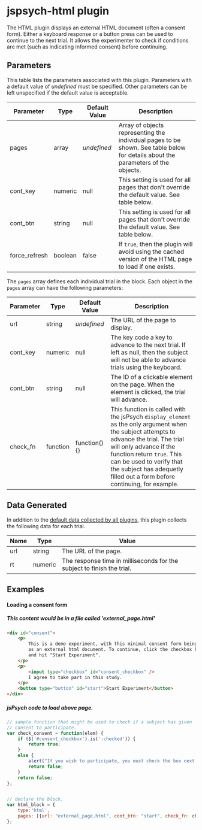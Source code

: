 # jspsych-html plugin

The HTML plugin displays an external HTML document (often a consent form). Either a keyboard response or a button press can be used to continue to the next trial. It allows the experimenter to check if conditions are met (such as indicating informed consent) before continuing.

## Parameters

This table lists the parameters associated with this plugin. Parameters with a default value of *undefined* must be specified. Other parameters can be left unspecified if the default value is acceptable.

Parameter | Type | Default Value | Description
----------|------|---------------|------------
pages | array | *undefined* | Array of objects representing the individual pages to be shown. See table below for details about the parameters of the objects. 
cont_key | numeric | null | This setting is used for all pages that don't override the default value. See table below.
cont_btn | string | null | This setting is used for all pages that don't override the default value. See table below.
force_refresh | boolean | false | If `true`, then the plugin will avoid using the cached version of the HTML page to load if one exists.

The `pages` array defines each individual trial in the block. Each object in the `pages` array can have the following parameters:

Parameter | Type | Default Value | Description
----------|------|---------------|------------
url | string | *undefined* | The URL of the page to display.
cont_key | numeric | null | The key code a key to advance to the next trial. If left as null, then the subject will not be able to advance trials using the keyboard.
cont_btn | string | null | The ID of a clickable element on the page. When the element is clicked, the trial will advance.
check_fn | function | function(){} | This function is called with the jsPsych `display_element` as the only argument when the subject attempts to advance the trial. The trial will only advance if the function return `true`. This can be used to verify that the subject has adequetly filled out a form before continuing, for example.
 

## Data Generated

In addition to the [default data collected by all plugins](), this plugin collects the following data for each trial.

Name | Type | Value
-----|------|------
url | string | The URL of the page.
rt | numeric | The response time in milliseconds for the subject to finish the trial.

## Examples

#### Loading a consent form

##### This content would be in a file called 'external_page.html'
```html
<div id="consent">
    <p>
        This is a demo experiment, with this minimal consent form being loaded
        as an external html document. To continue, click the checkbox below
        and hit "Start Experiment".
    </p>
    <p>
        <input type="checkbox" id="consent_checkbox" />
        I agree to take part in this study.
    </p>
    <button type="button" id="start">Start Experiment</button>
</div>
```

##### jsPsych code to load above page.
```javascript
// sample function that might be used to check if a subject has given
// consent to participate.
var check_consent = function(elem) {
    if ($('#consent_checkbox').is(':checked')) {
        return true;
    }
    else {
        alert("If you wish to participate, you must check the box next to the statement 'I agree to participate in this study.'");
        return false;
    }
    return false;
};


// declare the block.
var html_block = {
	type:'html', 
	pages: [{url: "external_page.html", cont_btn: "start", check_fn: check_consent}]
};
```




